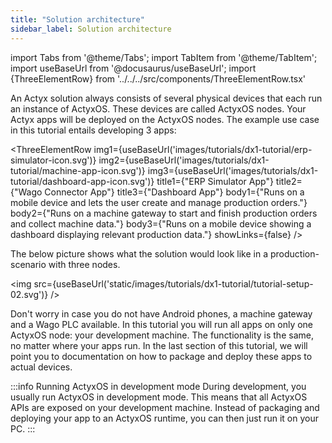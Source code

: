 ```yaml
---
title: "Solution architecture"
sidebar_label: Solution architecture
---
```


import Tabs from '@theme/Tabs';
import TabItem from '@theme/TabItem';
import useBaseUrl from '@docusaurus/useBaseUrl';
import {ThreeElementRow} from '../../../src/components/ThreeElementRow.tsx'

An Actyx solution always consists of several physical devices that each run an instance of ActyxOS. These devices are called ActyxOS nodes. Your Actyx apps will be deployed on the ActyxOS nodes. The example use case in this tutorial entails developing 3 apps:

<ThreeElementRow
    img1={useBaseUrl('images/tutorials/dx1-tutorial/erp-simulator-icon.svg')}
    img2={useBaseUrl('images/tutorials/dx1-tutorial/machine-app-icon.svg')}
    img3={useBaseUrl('images/tutorials/dx1-tutorial/dashboard-app-icon.svg')}
    title1={"ERP Simulator App"}
    title2={"Wago Connector App"}
    title3={"Dashboard App"}
    body1={"Runs on a mobile device and lets the user create and manage production orders."}
    body2={"Runs on a machine gateway to start and finish production orders and collect machine data."}
    body3={"Runs on a mobile device showing a dashboard displaying relevant production data."}
    showLinks={false}
/>

The below picture shows what the solution would look like in a production-scenario with three nodes.

<img src={useBaseUrl('static/images/tutorials/dx1-tutorial/tutorial-setup-02.svg')} />

Don't worry in case you do not have Android phones, a machine gateway and a Wago PLC available. In this tutorial you will run all apps on only one ActyxOS node: your development machine. The functionality is the same, no matter where your apps run. In the last section of this tutorial, we will point you to documentation on how to package and deploy these apps to actual devices.

:::info Running ActyxOS in development mode
During development, you usually run ActyxOS in development mode. This means that all ActyxOS APIs are exposed on your development machine. Instead of packaging and deploying your app to an ActyxOS runtime, you can then just run it on your PC.
:::
